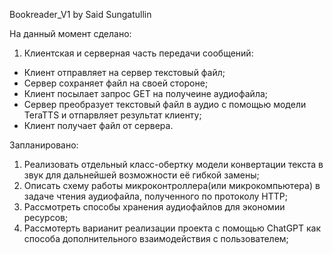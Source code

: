 Bookreader_V1 by Said Sungatullin

На данный момент сделано:
1. Клиентская и серверная часть передачи сообщений:
- Клиент отправляет на сервер текстовый файл;
- Сервер сохраняет файл на своей стороне;
- Клиент посылает запрос GET на получеине аудиофайла;
- Сервер преобразует текстовый файл в аудио с помощью модели TeraTTS и отпарвляет результат клиенту;
- Клиент получает файл от сервера.

Запланировано:
1. Реализовать отдельный класс-обертку модели конвертации текста в звук для дальнейшей возможности её гибкой замены;
2. Описать схему работы микроконтроллера(или микрокомпьютера) в задаче чтения аудиофайла, полученного по протоколу HTTP;
3. Рассмотреть способы хранения аудиофайлов для экономии ресурсов;
4. Рассмотерть варианит реализации проекта с помощью ChatGPT как способа дополнительного взаимодействия с пользователем;


